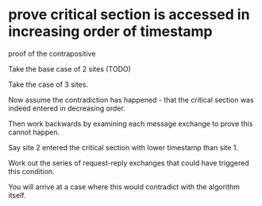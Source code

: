 

# prove critical section is accessed in increasing order of timestamp

proof of the contrapositive 

Take the base case of 2 sites (TODO)

Take the case of 3 sites.   

Now assume the contradiction has happened - that the critical section was indeed entered in decreasing order.   

Then work backwards by examining each message exchange to prove this cannot happen.  

Say site 2 entered the critical section with lower timestamp than site 1.   

Work out the series of request-reply exchanges that could have triggered this condition.  

You will arrive at a case where this would contradict with the algorithm itself.  
